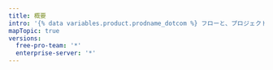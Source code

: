 ```yaml
---
title: 概要
intro: '{% data variables.product.prodname_dotcom %} フローと、プロジェクトのさまざまなコラボレーションおよびディスカッションの方法について学びます。'
mapTopic: true
versions:
  free-pro-team: '*'
  enterprise-server: '*'
---
```


